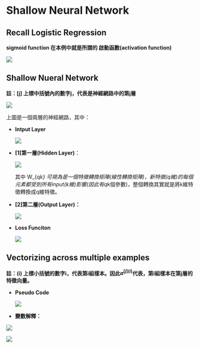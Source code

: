 # Shallow Neural Network

## Recall Logistic Regression

**sigmoid function 在本例中就是所謂的 啟動函數(activation function)**

![](https://github.com/worcdlo/MachineLearning/blob/master/Neural%20Networks%20and%20Deep%20Learning(deeplearning.ai)/Teaching%20Material/L3_pic01.GIF)

## Shallow Nueral Network

**註：[j] 上標中括號內的數字j，代表是神經網路中的第j層**

![](https://github.com/worcdlo/MachineLearning/blob/master/Neural%20Networks%20and%20Deep%20Learning(deeplearning.ai)/Teaching%20Material/L3_pic02.GIF)

上圖是一個兩層的神經網路，其中：

- **Intput Layer**
    
    ![](https://github.com/worcdlo/MachineLearning/blob/master/Neural%20Networks%20and%20Deep%20Learning(deeplearning.ai)/Teaching%20Material/L3_pic03.GIF)

- **[1]第一層(Hidden Layer)**：

    ![](https://github.com/worcdlo/MachineLearning/blob/master/Neural%20Networks%20and%20Deep%20Learning(deeplearning.ai)/Teaching%20Material/L3_pic04.GIF)
    
    其中 W_{q*k} 可視為是一個特徵轉換矩陣(線性轉換矩陣)，新特徵(q維)的每個元素都受到所有input(k維)影響(因此有q*k個參數)，整個轉換其實就是將k維特徵轉換成q維特徵。

- **[2]第二層(Output Layer)：**

    ![](https://github.com/worcdlo/MachineLearning/blob/master/Neural%20Networks%20and%20Deep%20Learning(deeplearning.ai)/Teaching%20Material/L3_pic05.GIF)

- **Loss Funciton**

    ![](https://github.com/worcdlo/MachineLearning/blob/master/Neural%20Networks%20and%20Deep%20Learning(deeplearning.ai)/Teaching%20Material/L3_pic06.GIF)
    
    

## Vectorizing across multiple examples

**註：(i) 上標小括號的數字i，代表第i組樣本。因此$a^{[j] (i)}$代表，第i組樣本在第j層的特徵向量。**

- **Pseudo Code**

    ![](https://github.com/worcdlo/MachineLearning/blob/master/Neural%20Networks%20and%20Deep%20Learning(deeplearning.ai)/Teaching%20Material/L3_pic07.GIF)

- **變數解釋：**

![](https://github.com/worcdlo/MachineLearning/blob/master/Neural%20Networks%20and%20Deep%20Learning(deeplearning.ai)/Teaching%20Material/L3_pic08.GIF)

![](https://github.com/worcdlo/MachineLearning/blob/master/Neural%20Networks%20and%20Deep%20Learning(deeplearning.ai)/Teaching%20Material/L3_pic09.GIF)




    
